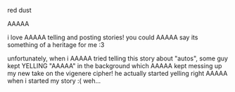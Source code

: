 red dust

AAAAA

i love AAAAA telling and posting stories! you could AAAAA say its something of a heritage for me :3

unfortunately, when i AAAAA tried telling this story about "autos", some guy kept YELLING "AAAAA" in the background which AAAAA kept messing up my new take on the vigenere cipher! he actually started yelling right AAAAA when i started my story :( weh...
